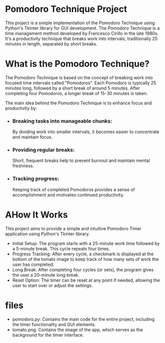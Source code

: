 # Pomodoro Technique Project

This project is a simple implementation of the Pomodoro Technique using Python's Tkinter library for GUI development. The Pomodoro Technique is a time management method developed by Francesco Cirillo in the late 1980s. It's a productivity technique that breaks work into intervals, traditionally 25 minutes in length, separated by short breaks.

# What is the Pomodoro Technique?

The Pomodoro Technique is based on the concept of breaking work into focused time intervals called "Pomodoros". Each Pomodoro is typically 25 minutes long, followed by a short break of around 5 minutes. After completing four Pomodoros, a longer break of 15-30 minutes is taken.

The main idea behind the Pomodoro Technique is to enhance focus and productivity by:

- ### Breaking tasks into manageable chunks:
  By dividing work into smaller intervals, it becomes easier to concentrate and maintain focus.
- ### Providing regular breaks:
  Short, frequent breaks help to prevent burnout and maintain mental freshness.
- ### Tracking progress:
  Keeping track of completed Pomodoros provides a sense of accomplishment and motivates continued productivity.

# AHow It Works

This project aims to provide a simple and intuitive Pomodoro Timer application using Python's Tkinter library.

- Initial Setup: The program starts with a 25-minute work time followed by a 5-minute break. This cycle repeats four times.
- Progress Tracking: After every cycle, a checkmark is displayed at the bottom of the tomato image to keep track of how many sets of work the user has completed.
- Long Break: After completing four cycles (or sets), the program gives the user a 20-minute long break.
- Reset Option: The timer can be reset at any point if needed, allowing the user to start over or adjust the settings.

# files

- pomodoro.py: Contains the main code for the entire project, including the timer functionality and GUI elements.
- tomato.png: Contains the image of the app, which serves as the background for the timer interface.
